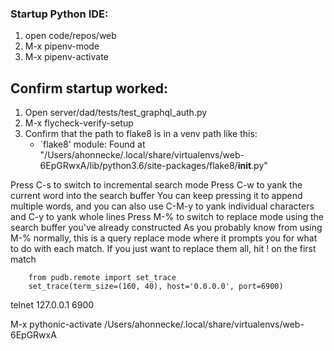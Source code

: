 ### Startup Python IDE:
1) open code/repos/web
1) M-x pipenv-mode
1) M-x pipenv-activate

## Confirm startup worked:
1) Open server/dad/tests/test_graphql_auth.py
1) M-x flycheck-verify-setup
1) Confirm that the path to flake8 is in a venv path like this:
    - `flake8' module:    Found at "/Users/ahonnecke/.local/share/virtualenvs/web-6EpGRwxA/lib/python3.6/site-packages/flake8/__init__.py"


Press C-s to switch to incremental search mode
Press C-w to yank the current word into the search buffer You can keep pressing it to append multiple words, and you can also use C-M-y to yank individual characters and C-y to yank whole lines
Press M-% to switch to replace mode using the search buffer you've already constructed
As you probably know from using M-% normally, this is a query replace mode where it prompts you for what to do with each match. If you just want to replace them all, hit ! on the first match




        from pudb.remote import set_trace
        set_trace(term_size=(160, 40), host='0.0.0.0', port=6900)


telnet 127.0.0.1 6900



M-x pythonic-activate
/Users/ahonnecke/.local/share/virtualenvs/web-6EpGRwxA
